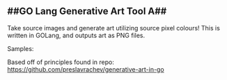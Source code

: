 ## ##GO Lang Generative Art Tool A##

Take source images and generate art utilizing source pixel colours!
This is written in GOLang, and outputs art as PNG files.

Samples:

Based off of principles found in repo:
https://github.com/preslavrachev/generative-art-in-go
